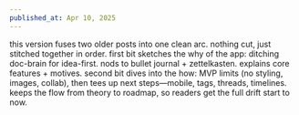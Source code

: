 ```yaml
---
published_at: Apr 10, 2025
---
```


this version fuses two older posts into one clean arc. nothing cut, just
stitched together in order. first bit sketches the why of the app: ditching
doc-brain for idea-first. nods to bullet journal + zettelkasten. explains core
features + motives. second bit dives into the how: MVP limits (no styling,
images, collab), then tees up next steps—mobile, tags, threads, timelines. keeps
the flow from theory to roadmap, so readers get the full drift start to now.
